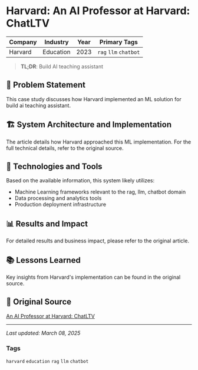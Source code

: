 # Harvard: An AI Professor at Harvard: ChatLTV

| Company | Industry | Year | Primary Tags | 
|---------|----------|------|--------------|
| Harvard | Education | 2023 | `rag` `llm` `chatbot` |

> **TL;DR**: Build AI teaching assistant

## 📝 Problem Statement

This case study discusses how Harvard implemented an ML solution for build ai teaching assistant.

## 🏗️ System Architecture and Implementation

The article details how Harvard approached this ML implementation. For the full technical details, refer to the original source.

## 🔧 Technologies and Tools

Based on the available information, this system likely utilizes:

- Machine Learning frameworks relevant to the rag, llm, chatbot domain
- Data processing and analytics tools
- Production deployment infrastructure

## 📊 Results and Impact

For detailed results and business impact, please refer to the original article.

## 📚 Lessons Learned

Key insights from Harvard's implementation can be found in the original source.

## 🔗 Original Source

[An AI Professor at Harvard: ChatLTV](https://www.linkedin.com/pulse/ai-professor-harvard-chatltv-jeffrey-bussgang-oiaie/)

---

*Last updated: March 08, 2025*

### Tags

`harvard` `education` `rag` `llm` `chatbot`
